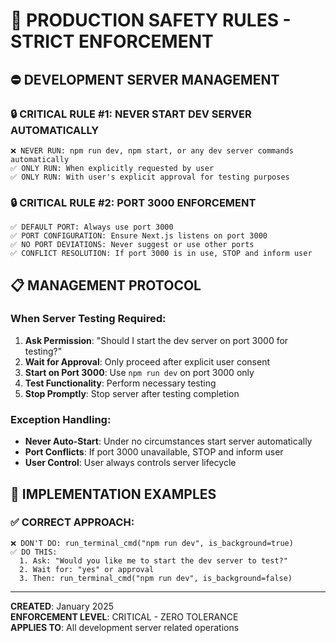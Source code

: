 # 🚨 PRODUCTION SAFETY RULES - STRICT ENFORCEMENT

## ⛔ DEVELOPMENT SERVER MANAGEMENT

### 🔒 CRITICAL RULE #1: NEVER START DEV SERVER AUTOMATICALLY
```
❌ NEVER RUN: npm run dev, npm start, or any dev server commands automatically
✅ ONLY RUN: When explicitly requested by user
✅ ONLY RUN: With user's explicit approval for testing purposes
```

### 🔒 CRITICAL RULE #2: PORT 3000 ENFORCEMENT
```
✅ DEFAULT PORT: Always use port 3000
✅ PORT CONFIGURATION: Ensure Next.js listens on port 3000
✅ NO PORT DEVIATIONS: Never suggest or use other ports
✅ CONFLICT RESOLUTION: If port 3000 is in use, STOP and inform user
```

## 📋 MANAGEMENT PROTOCOL

### When Server Testing Required:
1. **Ask Permission**: "Should I start the dev server on port 3000 for testing?"
2. **Wait for Approval**: Only proceed after explicit user consent
3. **Start on Port 3000**: Use `npm run dev` on port 3000 only
4. **Test Functionality**: Perform necessary testing
5. **Stop Promptly**: Stop server after testing completion

### Exception Handling:
- **Never Auto-Start**: Under no circumstances start server automatically
- **Port Conflicts**: If port 3000 unavailable, STOP and inform user
- **User Control**: User always controls server lifecycle

## 🎯 IMPLEMENTATION EXAMPLES

### ✅ CORRECT APPROACH:
```
❌ DON'T DO: run_terminal_cmd("npm run dev", is_background=true)
✅ DO THIS: 
  1. Ask: "Would you like me to start the dev server to test?"
  2. Wait for: "yes" or approval
  3. Then: run_terminal_cmd("npm run dev", is_background=false)
```

---

**CREATED**: January 2025  
**ENFORCEMENT LEVEL**: CRITICAL - ZERO TOLERANCE  
**APPLIES TO**: All development server related operations

